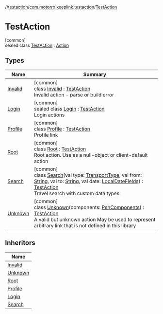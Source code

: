 //[testaction](../../../index.md)/[com.motorro.keeplink.testaction](../index.md)/[TestAction](index.md)

# TestAction

[common]\
sealed class [TestAction](index.md) : [Action](../../../../deeplink/deeplink/com.motorro.keeplink.deeplink/-action/index.md)

## Types

| Name | Summary |
|---|---|
| [Invalid](-invalid/index.md) | [common]<br>class [Invalid](-invalid/index.md) : [TestAction](index.md)<br>Invalid action - parse or build error |
| [Login](-login/index.md) | [common]<br>sealed class [Login](-login/index.md) : [TestAction](index.md)<br>Login actions |
| [Profile](-profile/index.md) | [common]<br>class [Profile](-profile/index.md) : [TestAction](index.md)<br>Profile link |
| [Root](-root/index.md) | [common]<br>class [Root](-root/index.md) : [TestAction](index.md)<br>Root action. Use as a null-object or client-default action |
| [Search](-search/index.md) | [common]<br>class [Search](-search/index.md)(val type: [TransportType](../../com.motorro.keeplink.testaction.data/-transport-type/index.md), val from: [String](https://kotlinlang.org/api/latest/jvm/stdlib/kotlin/-string/index.html), val to: [String](https://kotlinlang.org/api/latest/jvm/stdlib/kotlin/-string/index.html), val date: [LocalDateFields](../../com.motorro.keeplink.testaction.data/-local-date-fields/index.md)) : [TestAction](index.md)<br>Travel search with custom data types: |
| [Unknown](-unknown/index.md) | [common]<br>class [Unknown](-unknown/index.md)(components: [PshComponents](../../../../uri/uri/com.motorro.keeplink.uri.data/-psh-components/index.md)) : [TestAction](index.md)<br>A valid but unknown action May be used to represent arbitrary link that is not defined in this library |

## Inheritors

| Name |
|---|
| [Invalid](-invalid/index.md) |
| [Unknown](-unknown/index.md) |
| [Root](-root/index.md) |
| [Profile](-profile/index.md) |
| [Login](-login/index.md) |
| [Search](-search/index.md) |
